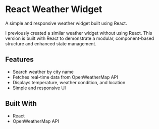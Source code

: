# React Weather Widget

A simple and responsive weather widget built using React.

I previously created a similar weather widget without using React. This version is built with React to demonstrate a modular, component-based structure and enhanced state management.

## Features

- Search weather by city name
- Fetches real-time data from OpenWeatherMap API
- Displays temperature, weather condition, and location
- Simple and responsive UI

## Built With

- React
- OpenWeatherMap API

